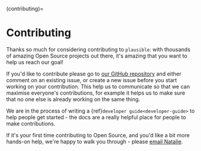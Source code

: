 (contributing)=
# Contributing

Thanks so much for considering contributing to `plausible`: with thousands of amazing Open Source projects out there, it's amazing that you want to help us reach our goal! 

If you'd like to contribute please go to [our GitHub repository](https://github.com/NatalieThurlby/plausible/) and either comment on an existing issue, or create a new issue before you start working on your contribution. 
This help us to communicate so that we can maximise everyone's contributions, for example it helps us to make sure that no one else is already working on the same thing.

We are in the process of writing a {ref}`developer guide<developer-guide>` to help people get started - the docs are a really helpful place for people to make contributions.

If it's your first time contributing to Open Source, and you'd like a bit more hands-on help, we're happy to walk you through - please [email Natalie](mailto:natalie.thurlby@bristol.ac.uk).